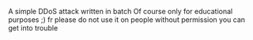 A simple DDoS attack written in batch Of course only for educational purposes ;) fr please do not use it on people without permission you can get into trouble
